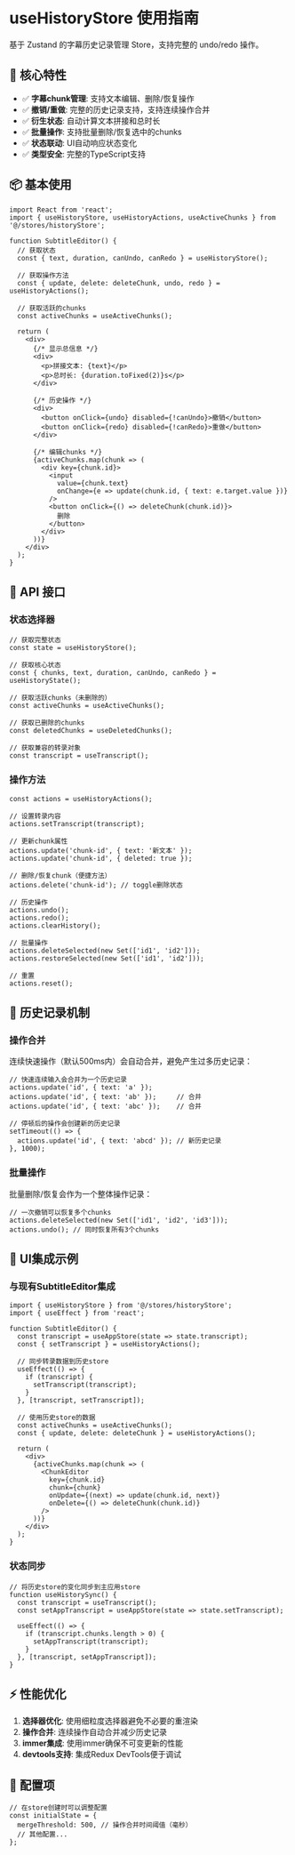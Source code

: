 # useHistoryStore 使用指南

基于 Zustand 的字幕历史记录管理 Store，支持完整的 undo/redo 操作。

## 🔧 核心特性

- ✅ **字幕chunk管理**: 支持文本编辑、删除/恢复操作
- ✅ **撤销/重做**: 完整的历史记录支持，支持连续操作合并
- ✅ **衍生状态**: 自动计算文本拼接和总时长
- ✅ **批量操作**: 支持批量删除/恢复选中的chunks
- ✅ **状态联动**: UI自动响应状态变化
- ✅ **类型安全**: 完整的TypeScript支持

## 📦 基本使用

```tsx
import React from 'react';
import { useHistoryStore, useHistoryActions, useActiveChunks } from '@/stores/historyStore';

function SubtitleEditor() {
  // 获取状态
  const { text, duration, canUndo, canRedo } = useHistoryStore();
  
  // 获取操作方法
  const { update, delete: deleteChunk, undo, redo } = useHistoryActions();
  
  // 获取活跃的chunks
  const activeChunks = useActiveChunks();

  return (
    <div>
      {/* 显示总信息 */}
      <div>
        <p>拼接文本: {text}</p>
        <p>总时长: {duration.toFixed(2)}s</p>
      </div>

      {/* 历史操作 */}
      <div>
        <button onClick={undo} disabled={!canUndo}>撤销</button>
        <button onClick={redo} disabled={!canRedo}>重做</button>
      </div>

      {/* 编辑chunks */}
      {activeChunks.map(chunk => (
        <div key={chunk.id}>
          <input
            value={chunk.text}
            onChange={e => update(chunk.id, { text: e.target.value })}
          />
          <button onClick={() => deleteChunk(chunk.id)}>
            删除
          </button>
        </div>
      ))}
    </div>
  );
}
```

## 🎯 API 接口

### 状态选择器

```tsx
// 获取完整状态
const state = useHistoryStore();

// 获取核心状态
const { chunks, text, duration, canUndo, canRedo } = useHistoryState();

// 获取活跃chunks（未删除的）
const activeChunks = useActiveChunks();

// 获取已删除的chunks
const deletedChunks = useDeletedChunks();

// 获取兼容的转录对象
const transcript = useTranscript();
```

### 操作方法

```tsx
const actions = useHistoryActions();

// 设置转录内容
actions.setTranscript(transcript);

// 更新chunk属性
actions.update('chunk-id', { text: '新文本' });
actions.update('chunk-id', { deleted: true });

// 删除/恢复chunk（便捷方法）
actions.delete('chunk-id'); // toggle删除状态

// 历史操作
actions.undo();
actions.redo();
actions.clearHistory();

// 批量操作
actions.deleteSelected(new Set(['id1', 'id2']));
actions.restoreSelected(new Set(['id1', 'id2']));

// 重置
actions.reset();
```

## 🔄 历史记录机制

### 操作合并
连续快速操作（默认500ms内）会自动合并，避免产生过多历史记录：

```tsx
// 快速连续输入会合并为一个历史记录
actions.update('id', { text: 'a' });
actions.update('id', { text: 'ab' });     // 合并
actions.update('id', { text: 'abc' });    // 合并

// 停顿后的操作会创建新的历史记录
setTimeout(() => {
  actions.update('id', { text: 'abcd' }); // 新历史记录
}, 1000);
```

### 批量操作
批量删除/恢复会作为一个整体操作记录：

```tsx
// 一次撤销可以恢复多个chunks
actions.deleteSelected(new Set(['id1', 'id2', 'id3']));
actions.undo(); // 同时恢复所有3个chunks
```

## 🎨 UI集成示例

### 与现有SubtitleEditor集成
```tsx
import { useHistoryStore } from '@/stores/historyStore';
import { useEffect } from 'react';

function SubtitleEditor() {
  const transcript = useAppStore(state => state.transcript);
  const { setTranscript } = useHistoryActions();
  
  // 同步转录数据到历史store
  useEffect(() => {
    if (transcript) {
      setTranscript(transcript);
    }
  }, [transcript, setTranscript]);
  
  // 使用历史store的数据
  const activeChunks = useActiveChunks();
  const { update, delete: deleteChunk } = useHistoryActions();
  
  return (
    <div>
      {activeChunks.map(chunk => (
        <ChunkEditor 
          key={chunk.id}
          chunk={chunk}
          onUpdate={(next) => update(chunk.id, next)}
          onDelete={() => deleteChunk(chunk.id)}
        />
      ))}
    </div>
  );
}
```

### 状态同步
```tsx
// 将历史store的变化同步到主应用store
function useHistorySync() {
  const transcript = useTranscript();
  const setAppTranscript = useAppStore(state => state.setTranscript);
  
  useEffect(() => {
    if (transcript.chunks.length > 0) {
      setAppTranscript(transcript);
    }
  }, [transcript, setAppTranscript]);
}
```

## ⚡ 性能优化

1. **选择器优化**: 使用细粒度选择器避免不必要的重渲染
2. **操作合并**: 连续操作自动合并减少历史记录
3. **immer集成**: 使用immer确保不可变更新的性能
4. **devtools支持**: 集成Redux DevTools便于调试

## 🔧 配置项

```tsx
// 在store创建时可以调整配置
const initialState = {
  mergeThreshold: 500, // 操作合并时间阈值（毫秒）
  // 其他配置...
};
```